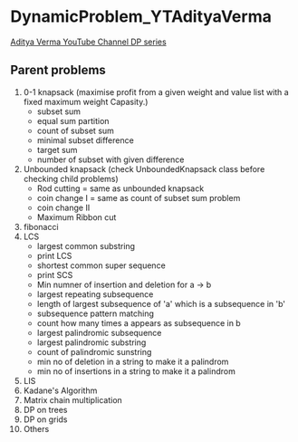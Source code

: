 # DynamicProblem_YTAdityaVerma
[Aditya Verma YouTube Channel DP series](https://www.youtube.com/playlist?list=PL_z_8CaSLPWekqhdCPmFohncHwz8TY2Go)

## Parent problems
1. 0-1 knapsack (maximise profit from a given weight and value list with a fixed maximum weight Capasity.)
   - subset sum
   - equal sum partition
   - count of subset sum
   - minimal subset difference
   - target sum
   - number of subset with given difference
2. Unbounded knapsack (check UnboundedKnapsack class before checking child problems)
   - Rod cutting  = same as unbounded knapsack
   - coin change I = same as count of subset sum problem
   - coin change II
   - Maximum Ribbon cut
3. fibonacci
4. LCS
   - largest common substring
   - print LCS
   - shortest common super sequence
   - print SCS
   - Min numner of insertion and deletion for a -> b
   - largest repeating subsequence
   - length of largest subsequence of 'a' which is a subsequence in 'b'
   - subsequence pattern matching
   - count how many times a appears as subsequence in b
   - largest palindromic subsequence
   - largest palindromic substring
   - count of palindromic sunstring
   - min no of deletion in a string to make it a palindrom
   - min no of insertions in a string to make it a palindrom
5. LIS
6. Kadane's Algorithm
7. Matrix chain multiplication
8. DP on trees
9. DP on grids
10. Others
